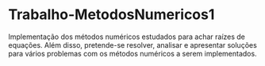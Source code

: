 # Trabalho-MetodosNumericos1
Implementação dos métodos numéricos estudados para achar raízes de equações. Além disso, pretende-se resolver, analisar e apresentar soluções para vários problemas com os métodos numéricos a serem implementados.
